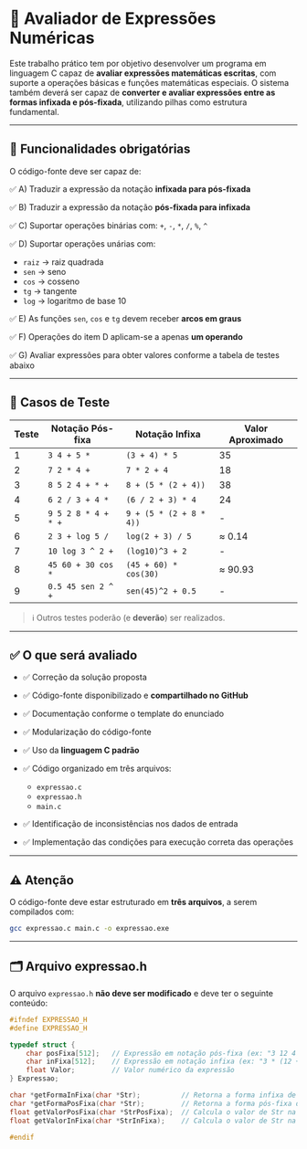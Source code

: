 # 📐 Avaliador de Expressões Numéricas

Este trabalho prático tem por objetivo desenvolver um programa em linguagem C capaz de **avaliar expressões matemáticas escritas**, com suporte a operações básicas e funções matemáticas especiais. O sistema também deverá ser capaz de **converter e avaliar expressões entre as formas infixada e pós-fixada**, utilizando pilhas como estrutura fundamental.

---

## 🎯 Funcionalidades obrigatórias

O código-fonte deve ser capaz de:

✅ A) Traduzir a expressão da notação **infixada para pós-fixada**

✅ B) Traduzir a expressão da notação **pós-fixada para infixada**

✅ C) Suportar operações binárias com: `+`, `-`, `*`, `/`, `%`, `^`

✅ D) Suportar operações unárias com:

* `raiz` → raiz quadrada
* `sen` → seno
* `cos` → cosseno
* `tg` → tangente
* `log` → logaritmo de base 10

✅ E) As funções `sen`, `cos` e `tg` devem receber **arcos em graus**

✅ F) Operações do item D aplicam-se a apenas **um operando**

✅ G) Avaliar expressões para obter valores conforme a tabela de testes abaixo

---

## 🧪 Casos de Teste

| Teste | Notação Pós-fixa    | Notação Infixa          | Valor Aproximado |
| ----- | ------------------- | ----------------------- | ---------------- |
| 1     | `3 4 + 5 *`         | `(3 + 4) * 5`           | 35               |
| 2     | `7 2 * 4 +`         | `7 * 2 + 4`             | 18               |
| 3     | `8 5 2 4 + * +`     | `8 + (5 * (2 + 4))`     | 38               |
| 4     | `6 2 / 3 + 4 *`     | `(6 / 2 + 3) * 4`       | 24               |
| 5     | `9 5 2 8 * 4 + * +` | `9 + (5 * (2 + 8 * 4))` | -                |
| 6     | `2 3 + log 5 /`     | `log(2 + 3) / 5`        | ≈ 0.14           |
| 7     | `10 log 3 ^ 2 +`    | `(log10)^3 + 2`         | -                |
| 8     | `45 60 + 30 cos *`  | `(45 + 60) * cos(30)`   | ≈ 90.93          |
| 9     | `0.5 45 sen 2 ^ +`  | `sen(45)^2 + 0.5`       | -                |

> ℹ️ Outros testes poderão (e **deverão**) ser realizados.

---

## ✅ O que será avaliado

* ✅ Correção da solução proposta
* ✅ Código-fonte disponibilizado e **compartilhado no GitHub**
* ✅ Documentação conforme o template do enunciado
* ✅ Modularização do código-fonte
* ✅ Uso da **linguagem C padrão**
* ✅ Código organizado em três arquivos:

  * `expressao.c`
  * `expressao.h`
  * `main.c`
* ✅ Identificação de inconsistências nos dados de entrada
* ✅ Implementação das condições para execução correta das operações

---

## ⚠️ Atenção

O código-fonte deve estar estruturado em **três arquivos**, a serem compilados com:

```bash
gcc expressao.c main.c -o expressao.exe
```

---

## 🗂️ Arquivo expressao.h

O arquivo `expressao.h` **não deve ser modificado** e deve ter o seguinte conteúdo:

```c
#ifndef EXPRESSAO_H
#define EXPRESSAO_H

typedef struct {
    char posFixa[512];   // Expressão em notação pós-fixa (ex: "3 12 4 + *")
    char inFixa[512];    // Expressão em notação infixa (ex: "3 * (12 + 4)")
    float Valor;         // Valor numérico da expressão
} Expressao;

char *getFormaInFixa(char *Str);          // Retorna a forma infixa de Str (pós-fixa)
char *getFormaPosFixa(char *Str);         // Retorna a forma pós-fixa de Str (infixa)
float getValorPosFixa(char *StrPosFixa);  // Calcula o valor de Str na forma pós-fixa
float getValorInFixa(char *StrInFixa);    // Calcula o valor de Str na forma infixa

#endif
```

